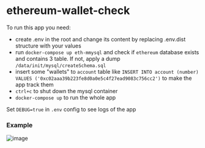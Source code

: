 # ethereum-wallet-check

To run this app you need:

* create .env in the root and change its content by replacing .env.dist structure with your values
* run `docker-compose up eth-mmysql` and check if `ethereum` database exists and contains 3 table. If not, apply a dump `/data/init/mysql/createSchema.sql`
* insert some "wallets" to `account` table like `INSERT INTO account (number) VALUES ('0xc02aaa39b223fe8d0a0e5c4f27ead9083c756cc2')` to make the app track them
* `ctrl+c` to shut down the mysql container
* `docker-compose up` to run the whole app

Set `DEBUG=true` in `.env` config to see logs of the app

### Example

![image](https://user-images.githubusercontent.com/5726656/67196137-aae1ee00-f413-11e9-95bd-26174181f13e.png)
